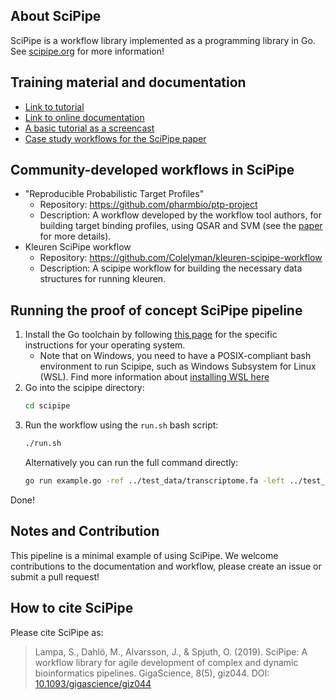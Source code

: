 ## About SciPipe

SciPipe is a workflow library implemented as a programming library in Go.
See [scipipe.org](https://scipipe.org) for more information!

## Training material and documentation

- [Link to tutorial](https://scipipe.org/writing_workflows/)
- [Link to online documentation](https://scipipe.org)
- [A basic tutorial as a screencast](https://www.youtube.com/watch?v=hi0Uqwddrtg)
- [Case study workflows for the SciPipe paper](https://github.com/pharmbio/scipipe-demo)

## Community-developed workflows in SciPipe

- "Reproducible Probabilistic Target Profiles"
  - Repository: https://github.com/pharmbio/ptp-project
  - Description: A workflow developed by the workflow tool authors, for building
    target binding profiles, using QSAR and SVM (see the [paper](https://doi.org/10.3389/fphar.2018.01256) for more details).
- Kleuren SciPipe workflow
  - Repository: https://github.com/Colelyman/kleuren-scipipe-workflow
  - Description: A scipipe workflow for building the necessary data structures
    for running kleuren.

## Running the proof of concept SciPipe pipeline

1. Install the Go toolchain by following [this page](https://go.dev/learn/) for
   the specific instructions for your operating system.
   - Note that on Windows, you need to have a POSIX-compliant bash environment
     to run Scipipe, such as Windows Subsystem for Linux (WSL). Find more
     information about [installing WSL here](https://docs.microsoft.com/en-us/windows/wsl/install-win10)
2. Go into the scipipe directory:
   ```bash
   cd scipipe
   ```
3. Run the workflow using the `run.sh` bash script:
   ```bash
   ./run.sh
   ```
   Alternatively you can run the full command directly:
   ```bash
   go run example.go -ref ../test_data/transcriptome.fa -left ../test_data/reads_1.fq.gz -right ../test_data/reads_2.fq.gz -outdir results
   ```

Done!

## Notes and Contribution

This pipeline is a minimal example of using SciPipe. We welcome contributions to the
documentation and workflow, please create an issue or submit a pull request!

## How to cite SciPipe

Please cite SciPipe as:

> Lampa, S., Dahlö, M., Alvarsson, J., & Spjuth, O. (2019). SciPipe: A workflow
> library for agile development of complex and dynamic bioinformatics pipelines.
> GigaScience, 8(5), giz044. DOI: [10.1093/gigascience/giz044](https://doi.org/10.1093/gigascience/giz044)
